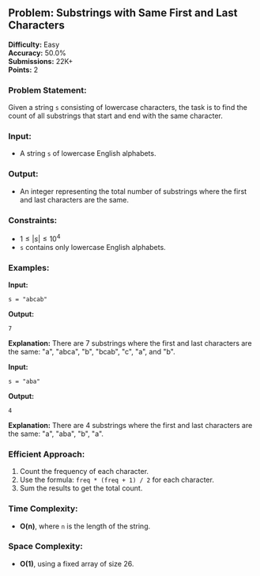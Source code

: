 ## Problem: Substrings with Same First and Last Characters

**Difficulty:** Easy  
**Accuracy:** 50.0%  
**Submissions:** 22K+  
**Points:** 2

### Problem Statement:
Given a string `s` consisting of lowercase characters, the task is to find the count of all substrings that start and end with the same character.

### Input:
- A string `s` of lowercase English alphabets.

### Output:
- An integer representing the total number of substrings where the first and last characters are the same.

### Constraints:
- $1 \leq |s| \leq 10^4$
- `s` contains only lowercase English alphabets.

### Examples:

**Input:**
```
s = "abcab"
```
**Output:**
```
7
```
**Explanation:**
There are 7 substrings where the first and last characters are the same: "a", "abca", "b", "bcab", "c", "a", and "b".

**Input:**
```
s = "aba"
```
**Output:**
```
4
```
**Explanation:**
There are 4 substrings where the first and last characters are the same: "a", "aba", "b", "a".

### Efficient Approach:
1. Count the frequency of each character.
2. Use the formula: `freq * (freq + 1) / 2` for each character.
3. Sum the results to get the total count.

### Time Complexity:
- **O(n)**, where `n` is the length of the string.

### Space Complexity:
- **O(1)**, using a fixed array of size 26.
